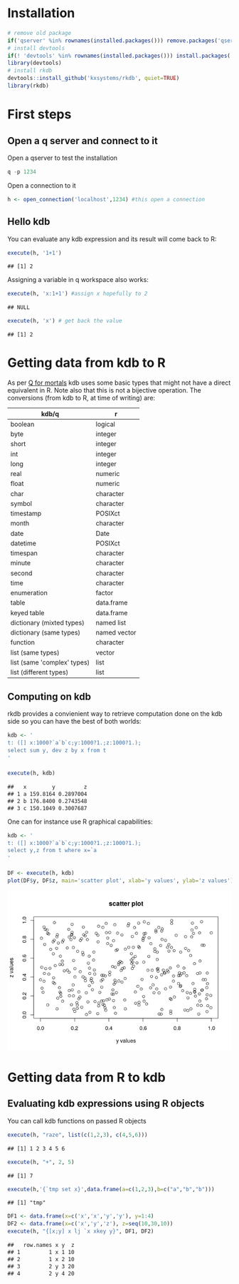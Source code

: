 Installation
============

``` r
# remove old package
if('qserver' %in% rownames(installed.packages())) remove.packages('qserver')
# install devtools
if(! 'devtools' %in% rownames(installed.packages())) install.packages('devtools')
library(devtools)
# install rkdb
devtools::install_github('kxsystems/rkdb', quiet=TRUE)
library(rkdb)
```

First steps
===========

Open a q server and connect to it
---------------------------------

Open a qserver to test the installation

``` r
q -p 1234
```

Open a connection to it

``` r
h <- open_connection('localhost',1234) #this open a connection
```

Hello kdb
---------

You can evaluate any kdb expression and its result will come back to R:

``` r
execute(h, '1+1')
```

    ## [1] 2

Assigning a variable in q workspace also works:

``` r
execute(h, 'x:1+1') #assign x hopefully to 2
```

    ## NULL

``` r
execute(h, 'x') # get back the value
```

    ## [1] 2

Getting data from kdb to R
==========================

As per [Q for mortals](http://code.kx.com/q4m3/2_Basic_Data_Types_Atoms/) kdb uses some basic types that might not have a direct equivalent in R. Note also that this is not a bijective operation. The conversions (from kdb to R, at time of writing) are:

| kdb/q                       | r            |
|-----------------------------|--------------|
| boolean                     | logical      |
| byte                        | integer      |
| short                       | integer      |
| int                         | integer      |
| long                        | integer      |
| real                        | numeric      |
| float                       | numeric      |
| char                        | character    |
| symbol                      | character    |
| timestamp                   | POSIXct      |
| month                       | character    |
| date                        | Date         |
| datetime                    | POSIXct      |
| timespan                    | character    |
| minute                      | character    |
| second                      | character    |
| time                        | character    |
| enumeration                 | factor       |
| table                       | data.frame   |
| keyed table                 | data.frame   |
| dictionary (mixted types)   | named list   |
| dictionary (same types)     | named vector |
| function                    | character    |
| list (same types)           | vector       |
| list (same 'complex' types) | list         |
| list (different types)      | list         |

Computing on kdb
----------------

rkdb provides a convienient way to retrieve computation done on the kdb side so you can have the best of both worlds:

``` r
kdb <- '
t: ([] x:1000?`a`b`c;y:1000?1.;z:1000?1.);
select sum y, dev z by x from t
'

execute(h, kdb)
```

    ##   x        y         z
    ## 1 a 159.8164 0.2897004
    ## 2 b 176.8400 0.2743548
    ## 3 c 150.1049 0.3007687

One can for instance use R graphical capabilities:

``` r
kdb <- '
t: ([] x:1000?`a`b`c;y:1000?1.;z:1000?1.);
select y,z from t where x=`a
'

DF <- execute(h, kdb)
plot(DF$y, DF$z, main='scatter plot', xlab='y values', ylab='z values')
```

![](README_files/figure-markdown_github/kdb%20side%20example%202-1.png)

Getting data from R to kdb
==========================

Evaluating kdb expressions using R objects
------------------------------------------

You can call kdb functions on passed R objects

``` r
execute(h, "raze", list(c(1,2,3), c(4,5,6)))
```

    ## [1] 1 2 3 4 5 6

``` r
execute(h, "+", 2, 5)
```

    ## [1] 7

``` r
execute(h,'{`tmp set x}',data.frame(a=c(1,2,3),b=c("a","b","b")))
```

    ## [1] "tmp"

``` r
DF1 <- data.frame(x=c('x','x','y','y'), y=1:4)
DF2 <- data.frame(x=c('x','y','z'), z=seq(10,30,10))
execute(h, "{[x;y] x lj `x xkey y}", DF1, DF2)
```

    ##   row.names x y  z
    ## 1         1 x 1 10
    ## 2         1 x 2 10
    ## 3         2 y 3 20
    ## 4         2 y 4 20
